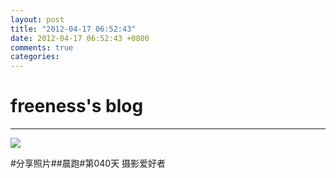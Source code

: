 ```yaml
---
layout: post
title: "2012-04-17 06:52:43"
date: 2012-04-17 06:52:43 +0800
comments: true
categories: 
---
```


# freeness's blog

----------

![](http://okqmqrbgo.bkt.clouddn.com/201204170652431.jpg)

>
\#分享照片\#\#晨跑\#第040天 摄影爱好者